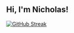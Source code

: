## Hi, I'm Nicholas!


[![GitHub Streak](https://streak-stats.demolab.com/?user=nstone213)](https://git.io/streak-stats)

